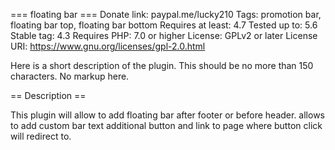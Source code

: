 === floating bar ===
Donate link:  paypal.me/lucky210
Tags: promotion bar, floating bar top, floating bar bottom
Requires at least: 4.7
Tested up to: 5.6
Stable tag: 4.3
Requires PHP: 7.0 or higher
License: GPLv2 or later
License URI: https://www.gnu.org/licenses/gpl-2.0.html

Here is a short description of the plugin.  This should be no more than 150 characters.  No markup here.

== Description ==

This plugin will allow to add floating bar after footer or before header.
allows to add custom bar text additional button and link to page where button click will redirect to.

